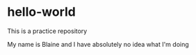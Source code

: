 # hello-world
This is a practice repository

My name is Blaine and I have absolutely no idea what I'm doing
